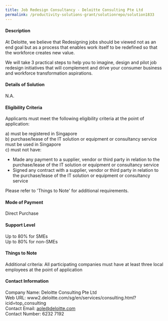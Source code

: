 ```yaml
---
title: Job Redesign Consultancy - Deloitte Consulting Pte Ltd
permalink: /productivity-solutions-grant/solutionrepo/solution1833
---
```


#### Description

At Deloitte, we believe that Redesigning jobs should be viewed not as an end goal but as a process that enables work itself to be redefined so that the workforce creates new value. 

We will take 3 practical steps to help you to imagine, design and pilot job redesign initiatives that will complement and drive your consumer business and workforce transformation aspirations.

#### Details of Solution

N.A.

#### Eligibility Criteria

Applicants must meet the following eligibility criteria at the point of application:

a) must be registered in Singapore <br>
b) purchase/lease of the IT solution or equipment or consultancy service must be used in Singapore <br>
c) must not have:
- Made any payment to a supplier, vendor or third party in relation to the purchase/lease of the IT solution or equipment or consultancy service
- Signed any contract with a supplier, vendor or third party in relation to the purchase/lease of the IT solution or equipment or consultancy service

Please refer to 'Things to Note' for additional requirements.

#### Mode of Payment
Direct Purchase

#### Support Level
Up to 80% for SMEs <br>
Up to 80% for non-SMEs

#### Things to Note
Additional criteria: All participating companies must have at least three local employees at the point of application

#### Contact Information
Company Name: Deloitte Consulting Pte Ltd <br>Web URL: www2.deloitte.com/sg/en/services/consulting.html?icid=top_consulting <br>Contact Email: aole@deloitte.com<br>Contact Number: 6232 7192

